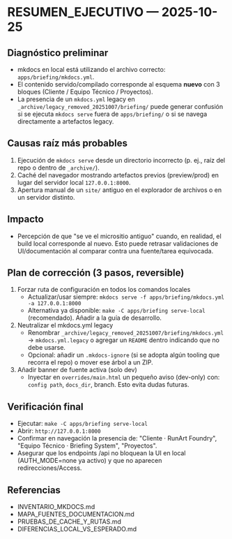 # RESUMEN_EJECUTIVO — 2025-10-25

## Diagnóstico preliminar
- mkdocs en local está utilizando el archivo correcto: `apps/briefing/mkdocs.yml`.
- El contenido servido/compilado corresponde al esquema **nuevo** con 3 bloques (Cliente / Equipo Técnico / Proyectos).
- La presencia de un `mkdocs.yml` legacy en `_archive/legacy_removed_20251007/briefing/` puede generar confusión si se ejecuta `mkdocs serve` fuera de `apps/briefing/` o si se navega directamente a artefactos legacy.

## Causas raíz más probables
1) Ejecución de `mkdocs serve` desde un directorio incorrecto (p. ej., raíz del repo o dentro de `_archive/`).
2) Caché del navegador mostrando artefactos previos (preview/prod) en lugar del servidor local `127.0.0.1:8000`.
3) Apertura manual de un `site/` antiguo en el explorador de archivos o en un servidor distinto.

## Impacto
- Percepción de que "se ve el micrositio antiguo" cuando, en realidad, el build local corresponde al nuevo. Esto puede retrasar validaciones de UI/documentación al comparar contra una fuente/tarea equivocada.

## Plan de corrección (3 pasos, reversible)
1) Forzar ruta de configuración en todos los comandos locales
   - Actualizar/usar siempre: `mkdocs serve -f apps/briefing/mkdocs.yml -a 127.0.0.1:8000`
   - Alternativa ya disponible: `make -C apps/briefing serve-local` (recomendado). Añadir a la guía de desarrollo.
2) Neutralizar el mkdocs.yml legacy
   - Renombrar `_archive/legacy_removed_20251007/briefing/mkdocs.yml` → `mkdocs.yml.legacy` o agregar un `README` dentro indicando que no debe usarse.
   - Opcional: añadir un `.mkdocs-ignore` (si se adopta algún tooling que recorra el repo) o mover ese árbol a un ZIP.
3) Añadir banner de fuente activa (solo dev)
   - Inyectar en `overrides/main.html` un pequeño aviso (dev-only) con: `config path`, `docs_dir`, branch. Esto evita dudas futuras.

## Verificación final
- Ejecutar: `make -C apps/briefing serve-local`
- Abrir: `http://127.0.0.1:8000`
- Confirmar en navegación la presencia de: "Cliente · RunArt Foundry", "Equipo Técnico · Briefing System", "Proyectos".
- Asegurar que los endpoints /api no bloquean la UI en local (AUTH_MODE=none ya activo) y que no aparecen redirecciones/Access.

## Referencias
- INVENTARIO_MKDOCS.md
- MAPA_FUENTES_DOCUMENTACION.md
- PRUEBAS_DE_CACHE_Y_RUTAS.md
- DIFERENCIAS_LOCAL_VS_ESPERADO.md
